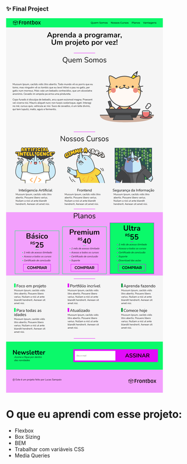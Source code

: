 ### ✨ Final Project

<p align-center>
<img src="frontbox-page.png" alt="projeto-finalizado" />
</p>


# O que eu aprendi com esse projeto:

- Flexbox
- Box Sizing
- BEM
- Trabalhar com variáveis CSS
- Media Queries

